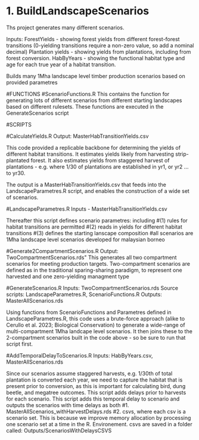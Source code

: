 # 1. BuildLandscapeScenarios
Ths project generates many different scenarios. 

Inputs: 
ForestYields - showing forest yields from different forest-forest transitions (0-yielding transitions require a non-zero value, so add a nominal decimal)
Plantation yields - showing yields from plantations, including from forest conversion. 
HabByYears - showing the functional habitat type and age for each true year of a habitat transition.

Builds many 1Mha landscape level timber production scenarios based on provided parametres 


#FUNCTIONS
#ScenarioFunctions.R 
This contains the function for generating lots of different scenarios from different starting landscapes based on different rulesets. These functions are executed in the GenerateScenarios script



#SCRIPTS 

#CalculateYields.R 
Output: MasterHabTransitionYields.csv

This code provided a replicable backbone for determining the yields of different habitat transitions. 
It estimates yields likely from harvesting strip-plantated forest. 
It also estimates yields from staggered harvest of plantations - e.g. where 1/30 of plantations are established in yr1, or yr2 ... to yr30. 

The output is a MasterHabTransitionYields.csv that feeds into the LandscapeParametres.R script, and enables the construction of a wide set of scenarios. 

#LandscapeParametres.R
Inputs - MasterHabTransitionYields.csv

Thereafter this script defines scenario  parametres: 
including
#(1) rules for habitat transitions are permitted
#(2) reads in yields for different habitat transitions 
#(3) defines the starting lanscape composition 
#all scenarios are 1Mha landscape level scenarios developed for malaysian borneo 

#Generate2CompartmentScenarios.R
Output: TwoCompartmentScenarios.rds"
This generates all two compartment scenarios for meeting production targets. Two-compartment scenarios 
are defined as in the traditional sparing-sharing paradigm, to represent one harvested and one zero-yielding managment type


#GenerateScenarios.R
Inputs: TwoCompartmentScenarios.rds
Source scripts: LandscapeParametres.R, ScenarioFunctions.R
Outputs: MasterAllScenarios.rds

Using functions from ScenarioFunctions and Parametres defined in LandscapeParametres.R, this code uses a brute-force approach (alike to Cerullo et al. 2023; Biological Conservation) to generate a wide-range of multi-compartment 1Mha landcape level scenarios. It then joins these to the 2-compartment scenarios built in the code above - so be sure to run that script first. 

#AddTemporalDelayToScenarios.R 
Inputs: HabByYears.csv, MasterAllScenarios.rds

Since our scenarios assume staggered harvests, e.g. 1/30th of total plantation is converted each year, we need to capture the habitat that is present prior to conversion, as this is important for calculating bird, dung beetle, and megatree outcomes. This script adds delays prior to harvests for each scenario. This script adds this temporal delay to scenario and outputs the scenarios with time delays as both 
#1. MasterAllScenarios_withHarvestDelays.rds
#2. csvs, where each csv is a scenario set. This is because we improve memory allocation by processing one scenario set at a time in the R. Environement. csvs are saved in a folder called: Outputs/ScenariosWithDelaysCSVS
